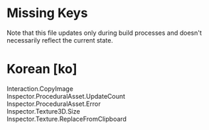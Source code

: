 # Missing Keys
Note that this file updates only during build processes and doesn't necessarily reflect the current state.

# Korean [ko]
Interaction.CopyImage  
Inspector.ProceduralAsset.UpdateCount  
Inspector.ProceduralAsset.Error  
Inspector.Texture3D.Size  
Inspector.Texture.ReplaceFromClipboard  

